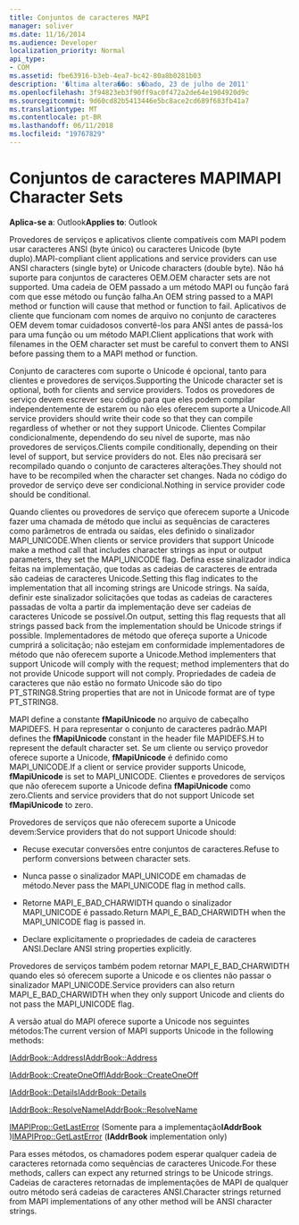 ```yaml
---
title: Conjuntos de caracteres MAPI
manager: soliver
ms.date: 11/16/2014
ms.audience: Developer
localization_priority: Normal
api_type:
- COM
ms.assetid: fbe63916-b3eb-4ea7-bc42-80a8b0281b03
description: '�ltima altera��o: s�bado, 23 de julho de 2011'
ms.openlocfilehash: 3f94823eb3f90ff9ac0f472a2de64e1904920d9c
ms.sourcegitcommit: 9d60cd82b5413446e5bc8ace2cd689f683fb41a7
ms.translationtype: MT
ms.contentlocale: pt-BR
ms.lasthandoff: 06/11/2018
ms.locfileid: "19767829"
---
```

# <a name="mapi-character-sets"></a><span data-ttu-id="a16e2-103">Conjuntos de caracteres MAPI</span><span class="sxs-lookup"><span data-stu-id="a16e2-103">MAPI Character Sets</span></span>

  
  
<span data-ttu-id="a16e2-104">**Aplica-se a**: Outlook</span><span class="sxs-lookup"><span data-stu-id="a16e2-104">**Applies to**: Outlook</span></span> 
  
<span data-ttu-id="a16e2-105">Provedores de serviços e aplicativos cliente compatíveis com MAPI podem usar caracteres ANSI (byte único) ou caracteres Unicode (byte duplo).</span><span class="sxs-lookup"><span data-stu-id="a16e2-105">MAPI-compliant client applications and service providers can use ANSI characters (single byte) or Unicode characters (double byte).</span></span> <span data-ttu-id="a16e2-106">Não há suporte para conjuntos de caracteres OEM.</span><span class="sxs-lookup"><span data-stu-id="a16e2-106">OEM character sets are not supported.</span></span> <span data-ttu-id="a16e2-107">Uma cadeia de OEM passado a um método MAPI ou função fará com que esse método ou função falha.</span><span class="sxs-lookup"><span data-stu-id="a16e2-107">An OEM string passed to a MAPI method or function will cause that method or function to fail.</span></span> <span data-ttu-id="a16e2-108">Aplicativos de cliente que funcionam com nomes de arquivo no conjunto de caracteres OEM devem tomar cuidadosos convertê-los para ANSI antes de passá-los para uma função ou um método MAPI.</span><span class="sxs-lookup"><span data-stu-id="a16e2-108">Client applications that work with filenames in the OEM character set must be careful to convert them to ANSI before passing them to a MAPI method or function.</span></span>
  
<span data-ttu-id="a16e2-109">Conjunto de caracteres com suporte o Unicode é opcional, tanto para clientes e provedores de serviços.</span><span class="sxs-lookup"><span data-stu-id="a16e2-109">Supporting the Unicode character set is optional, both for clients and service providers.</span></span> <span data-ttu-id="a16e2-110">Todos os provedores de serviço devem escrever seu código para que eles podem compilar independentemente de estarem ou não eles oferecem suporte a Unicode.</span><span class="sxs-lookup"><span data-stu-id="a16e2-110">All service providers should write their code so that they can compile regardless of whether or not they support Unicode.</span></span> <span data-ttu-id="a16e2-111">Clientes Compilar condicionalmente, dependendo do seu nível de suporte, mas não provedores de serviços.</span><span class="sxs-lookup"><span data-stu-id="a16e2-111">Clients compile conditionally, depending on their level of support, but service providers do not.</span></span> <span data-ttu-id="a16e2-112">Eles não precisará ser recompilado quando o conjunto de caracteres alterações.</span><span class="sxs-lookup"><span data-stu-id="a16e2-112">They should not have to be recompiled when the character set changes.</span></span> <span data-ttu-id="a16e2-113">Nada no código do provedor de serviço deve ser condicional.</span><span class="sxs-lookup"><span data-stu-id="a16e2-113">Nothing in service provider code should be conditional.</span></span> 
  
<span data-ttu-id="a16e2-114">Quando clientes ou provedores de serviço que oferecem suporte a Unicode fazer uma chamada de método que inclui as sequências de caracteres como parâmetros de entrada ou saídas, eles definido o sinalizador MAPI_UNICODE.</span><span class="sxs-lookup"><span data-stu-id="a16e2-114">When clients or service providers that support Unicode make a method call that includes character strings as input or output parameters, they set the MAPI_UNICODE flag.</span></span> <span data-ttu-id="a16e2-115">Defina esse sinalizador indica feitas na implementação, que todas as cadeias de caracteres de entrada são cadeias de caracteres Unicode.</span><span class="sxs-lookup"><span data-stu-id="a16e2-115">Setting this flag indicates to the implementation that all incoming strings are Unicode strings.</span></span> <span data-ttu-id="a16e2-116">Na saída, definir este sinalizador solicitações que todas as cadeias de caracteres passadas de volta a partir da implementação deve ser cadeias de caracteres Unicode se possível.</span><span class="sxs-lookup"><span data-stu-id="a16e2-116">On output, setting this flag requests that all strings passed back from the implementation should be Unicode strings if possible.</span></span> <span data-ttu-id="a16e2-117">Implementadores de método que ofereça suporte a Unicode cumprirá a solicitação; não estejam em conformidade implementadores de método que não oferecem suporte a Unicode.</span><span class="sxs-lookup"><span data-stu-id="a16e2-117">Method implementers that support Unicode will comply with the request; method implementers that do not provide Unicode support will not comply.</span></span> <span data-ttu-id="a16e2-118">Propriedades de cadeia de caracteres que não estão no formato Unicode são do tipo PT_STRING8.</span><span class="sxs-lookup"><span data-stu-id="a16e2-118">String properties that are not in Unicode format are of type PT_STRING8.</span></span>
  
<span data-ttu-id="a16e2-119">MAPI define a constante **fMapiUnicode** no arquivo de cabeçalho MAPIDEFS. H para representar o conjunto de caracteres padrão.</span><span class="sxs-lookup"><span data-stu-id="a16e2-119">MAPI defines the **fMapiUnicode** constant in the header file MAPIDEFS.H to represent the default character set.</span></span> <span data-ttu-id="a16e2-120">Se um cliente ou serviço provedor oferece suporte a Unicode, **fMapiUnicode** é definido como MAPI_UNICODE.</span><span class="sxs-lookup"><span data-stu-id="a16e2-120">If a client or service provider supports Unicode, **fMapiUnicode** is set to MAPI_UNICODE.</span></span> <span data-ttu-id="a16e2-121">Clientes e provedores de serviços que não oferecem suporte a Unicode defina **fMapiUnicode** como zero.</span><span class="sxs-lookup"><span data-stu-id="a16e2-121">Clients and service providers that do not support Unicode set **fMapiUnicode** to zero.</span></span> 
  
<span data-ttu-id="a16e2-122">Provedores de serviços que não oferecem suporte a Unicode devem:</span><span class="sxs-lookup"><span data-stu-id="a16e2-122">Service providers that do not support Unicode should:</span></span>
  
- <span data-ttu-id="a16e2-123">Recuse executar conversões entre conjuntos de caracteres.</span><span class="sxs-lookup"><span data-stu-id="a16e2-123">Refuse to perform conversions between character sets.</span></span>
    
- <span data-ttu-id="a16e2-124">Nunca passe o sinalizador MAPI_UNICODE em chamadas de método.</span><span class="sxs-lookup"><span data-stu-id="a16e2-124">Never pass the MAPI_UNICODE flag in method calls.</span></span>
    
- <span data-ttu-id="a16e2-125">Retorne MAPI_E_BAD_CHARWIDTH quando o sinalizador MAPI_UNICODE é passado.</span><span class="sxs-lookup"><span data-stu-id="a16e2-125">Return MAPI_E_BAD_CHARWIDTH when the MAPI_UNICODE flag is passed in.</span></span>
    
- <span data-ttu-id="a16e2-126">Declare explicitamente o propriedades de cadeia de caracteres ANSI.</span><span class="sxs-lookup"><span data-stu-id="a16e2-126">Declare ANSI string properties explicitly.</span></span> 
    
<span data-ttu-id="a16e2-127">Provedores de serviços também podem retornar MAPI_E_BAD_CHARWIDTH quando eles só oferecem suporte a Unicode e os clientes não passar o sinalizador MAPI_UNICODE.</span><span class="sxs-lookup"><span data-stu-id="a16e2-127">Service providers can also return MAPI_E_BAD_CHARWIDTH when they only support Unicode and clients do not pass the MAPI_UNICODE flag.</span></span> 
  
 <span data-ttu-id="a16e2-128">A versão atual do MAPI oferece suporte a Unicode nos seguintes métodos:</span><span class="sxs-lookup"><span data-stu-id="a16e2-128">The current version of MAPI supports Unicode in the following methods:</span></span> 
  
[<span data-ttu-id="a16e2-129">IAddrBook::Address</span><span class="sxs-lookup"><span data-stu-id="a16e2-129">IAddrBook::Address</span></span>](iaddrbook-address.md)
  
[<span data-ttu-id="a16e2-130">IAddrBook::CreateOneOff</span><span class="sxs-lookup"><span data-stu-id="a16e2-130">IAddrBook::CreateOneOff</span></span>](iaddrbook-createoneoff.md)
  
[<span data-ttu-id="a16e2-131">IAddrBook::Details</span><span class="sxs-lookup"><span data-stu-id="a16e2-131">IAddrBook::Details</span></span>](iaddrbook-details.md)
  
[<span data-ttu-id="a16e2-132">IAddrBook::ResolveName</span><span class="sxs-lookup"><span data-stu-id="a16e2-132">IAddrBook::ResolveName</span></span>](iaddrbook-resolvename.md)
  
<span data-ttu-id="a16e2-133">[IMAPIProp::GetLastError](imapiprop-getlasterror.md) (Somente para a implementação**IAddrBook** )</span><span class="sxs-lookup"><span data-stu-id="a16e2-133">[IMAPIProp::GetLastError](imapiprop-getlasterror.md) (**IAddrBook** implementation only)</span></span> 
  
<span data-ttu-id="a16e2-134">Para esses métodos, os chamadores podem esperar qualquer cadeia de caracteres retornada como sequências de caracteres Unicode.</span><span class="sxs-lookup"><span data-stu-id="a16e2-134">For these methods, callers can expect any returned strings to be Unicode strings.</span></span> <span data-ttu-id="a16e2-135">Cadeias de caracteres retornadas de implementações de MAPI de qualquer outro método será cadeias de caracteres ANSI.</span><span class="sxs-lookup"><span data-stu-id="a16e2-135">Character strings returned from MAPI implementations of any other method will be ANSI character strings.</span></span>
  

